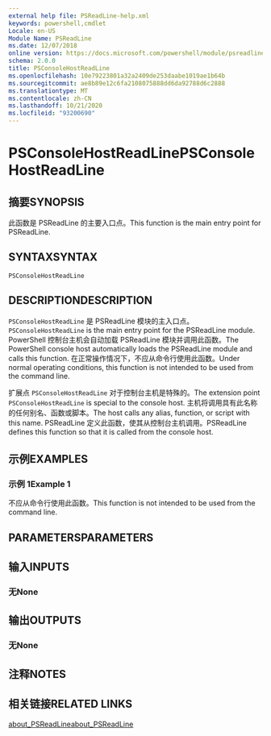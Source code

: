 ```yaml
---
external help file: PSReadLine-help.xml
keywords: powershell,cmdlet
Locale: en-US
Module Name: PSReadLine
ms.date: 12/07/2018
online version: https://docs.microsoft.com/powershell/module/psreadline/psconsolehostreadline?view=powershell-7.1&WT.mc_id=ps-gethelp
schema: 2.0.0
title: PSConsoleHostReadLine
ms.openlocfilehash: 10e79223801a32a2409de253daabe1019ae1b64b
ms.sourcegitcommit: ae8b89e12c6fa2108075888dd6da92788d6c2888
ms.translationtype: MT
ms.contentlocale: zh-CN
ms.lasthandoff: 10/21/2020
ms.locfileid: "93200690"
---
```

# <span data-ttu-id="4cee1-103">PSConsoleHostReadLine</span><span class="sxs-lookup"><span data-stu-id="4cee1-103">PSConsoleHostReadLine</span></span>

## <span data-ttu-id="4cee1-104">摘要</span><span class="sxs-lookup"><span data-stu-id="4cee1-104">SYNOPSIS</span></span>
<span data-ttu-id="4cee1-105">此函数是 PSReadLine 的主要入口点。</span><span class="sxs-lookup"><span data-stu-id="4cee1-105">This function is the main entry point for PSReadLine.</span></span>

## <span data-ttu-id="4cee1-106">SYNTAX</span><span class="sxs-lookup"><span data-stu-id="4cee1-106">SYNTAX</span></span>

```
PSConsoleHostReadLine
```

## <span data-ttu-id="4cee1-107">DESCRIPTION</span><span class="sxs-lookup"><span data-stu-id="4cee1-107">DESCRIPTION</span></span>

<span data-ttu-id="4cee1-108">`PSConsoleHostReadLine` 是 PSReadLine 模块的主入口点。</span><span class="sxs-lookup"><span data-stu-id="4cee1-108">`PSConsoleHostReadLine` is the main entry point for the PSReadLine module.</span></span> <span data-ttu-id="4cee1-109">PowerShell 控制台主机会自动加载 PSReadLine 模块并调用此函数。</span><span class="sxs-lookup"><span data-stu-id="4cee1-109">The PowerShell console host automatically loads the PSReadLine module and calls this function.</span></span> <span data-ttu-id="4cee1-110">在正常操作情况下，不应从命令行使用此函数。</span><span class="sxs-lookup"><span data-stu-id="4cee1-110">Under normal operating conditions, this function is not intended to be used from the command line.</span></span>

<span data-ttu-id="4cee1-111">扩展点 `PSConsoleHostReadLine` 对于控制台主机是特殊的。</span><span class="sxs-lookup"><span data-stu-id="4cee1-111">The extension point `PSConsoleHostReadLine` is special to the console host.</span></span> <span data-ttu-id="4cee1-112">主机将调用具有此名称的任何别名、函数或脚本。</span><span class="sxs-lookup"><span data-stu-id="4cee1-112">The host calls any alias, function, or script with this name.</span></span> <span data-ttu-id="4cee1-113">PSReadLine 定义此函数，使其从控制台主机调用。</span><span class="sxs-lookup"><span data-stu-id="4cee1-113">PSReadLine defines this function so that it is called from the console host.</span></span>

## <span data-ttu-id="4cee1-114">示例</span><span class="sxs-lookup"><span data-stu-id="4cee1-114">EXAMPLES</span></span>

### <span data-ttu-id="4cee1-115">示例 1</span><span class="sxs-lookup"><span data-stu-id="4cee1-115">Example 1</span></span>

<span data-ttu-id="4cee1-116">不应从命令行使用此函数。</span><span class="sxs-lookup"><span data-stu-id="4cee1-116">This function is not intended to be used from the command line.</span></span>

## <span data-ttu-id="4cee1-117">PARAMETERS</span><span class="sxs-lookup"><span data-stu-id="4cee1-117">PARAMETERS</span></span>

## <span data-ttu-id="4cee1-118">输入</span><span class="sxs-lookup"><span data-stu-id="4cee1-118">INPUTS</span></span>

### <span data-ttu-id="4cee1-119">无</span><span class="sxs-lookup"><span data-stu-id="4cee1-119">None</span></span>

## <span data-ttu-id="4cee1-120">输出</span><span class="sxs-lookup"><span data-stu-id="4cee1-120">OUTPUTS</span></span>

### <span data-ttu-id="4cee1-121">无</span><span class="sxs-lookup"><span data-stu-id="4cee1-121">None</span></span>

## <span data-ttu-id="4cee1-122">注释</span><span class="sxs-lookup"><span data-stu-id="4cee1-122">NOTES</span></span>

## <span data-ttu-id="4cee1-123">相关链接</span><span class="sxs-lookup"><span data-stu-id="4cee1-123">RELATED LINKS</span></span>

[<span data-ttu-id="4cee1-124">about_PSReadLine</span><span class="sxs-lookup"><span data-stu-id="4cee1-124">about_PSReadLine</span></span>](./About/about_PSReadLine.md)

